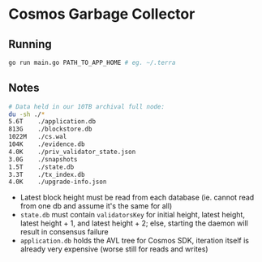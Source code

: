 # Cosmos Garbage Collector

## Running

```bash
go run main.go PATH_TO_APP_HOME # eg. ~/.terra
```

## Notes

```bash
# Data held in our 10TB archival full node:
du -sh ./*
5.6T    ./application.db
813G    ./blockstore.db
1022M   ./cs.wal
104K    ./evidence.db
4.0K    ./priv_validator_state.json
3.0G    ./snapshots
1.5T    ./state.db
3.3T    ./tx_index.db
4.0K    ./upgrade-info.json
```

- Latest block height must be read from each database (ie. cannot read from one db and assume it's the same for all)
- `state.db` must contain `validatorsKey` for initial height, latest height, latest height + 1, and latest height + 2; else, starting the daemon will result in consensus failure
- `application.db` holds the AVL tree for Cosmos SDK, iteration itself is already very expensive (worse still for reads and writes)
